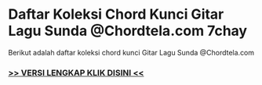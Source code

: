 
 # Daftar Koleksi Chord  Kunci Gitar Lagu Sunda @Chordtela.com 7chay


Berikut adalah daftar koleksi chord  kunci Gitar Lagu Sunda @Chordtela.com

###  <a href="https://shortlighzx.web.app?sq=Daftar Koleksi Chord  Kunci Gitar Lagu Sunda @Chordtela.com"> >> VERSI LENGKAP KLIK DISINI << </a>
